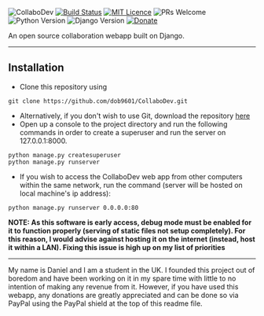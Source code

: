 ![CollaboDev](https://imgur.com/Vj1C4fO.png)
[![Build Status](https://travis-ci.org/dob9601/CollaboDev.svg?branch=master)](https://travis-ci.org/dob9601/CollaboDev) [![MIT Licence](https://img.shields.io/badge/license-MIT-blue.svg)](https://opensource.org/licenses/mit-license.php) ![PRs Welcome](https://img.shields.io/badge/PRs-welcome-brightgreen.svg) 
![Python Version](https://img.shields.io/badge/python-3.x-blue.svg) ![Django Version](https://img.shields.io/badge/django%20version-2.0-blue.svg)
 [![Donate](https://img.shields.io/badge/Donate-PayPal-green.svg)](http://www.paypal.me/dob9601)

An open source collaboration webapp built on Django.

---

## Installation

 - Clone this repository using 
 ```
 git clone https://github.com/dob9601/CollaboDev.git
 ```
 - Alternatively, if you don't wish to use Git, download the repository [here](https://github.com/dob9601/CollaboDev/archive/master.zip)
 - Open up a console to the project directory and run the following commands in order to create a superuser and run the server on 127.0.0.1:8000.
 ```
 python manage.py createsuperuser
 python manage.py runserver
 ```
 - If you wish to access the CollaboDev web app from other computers within the same network, run the command (server will be hosted on local machine's ip address):
 ```
 python manage.py runserver 0.0.0.0:80 
 ```
 
**NOTE: As this software is early access, debug mode must be enabled for it to function properly (serving of static files not setup completely). For this reason, I would advise against hosting it on the internet (instead, host it within a LAN). Fixing this issue is high up on my list of priorities**

 ---
 
My name is Daniel and I am a student in the UK. I founded this project out of boredom and have been working on it in my spare time with little to no intention of making any revenue from it. However, if you have used this webapp, any donations are greatly appreciated and can be done so via PayPal using the PayPal shield at the top of this readme file.
